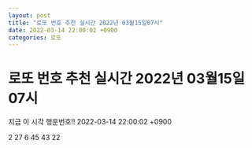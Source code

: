 ```yaml
---
layout: post
title: "로또 번호 추천 실시간 2022년 03월15일07시"
date: 2022-03-14 22:00:02 +0900
categories: 로또
---
```


# 로또 번호 추천 실시간 2022년 03월15일07시

지금 이 시각 행운번호!! 2022-03-14 22:00:02 +0900

 2  27  6  45  43  22 

